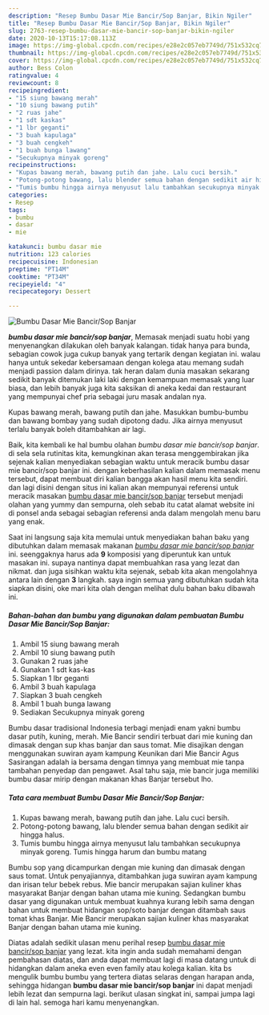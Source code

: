 ```yaml
---
description: "Resep Bumbu Dasar Mie Bancir/Sop Banjar, Bikin Ngiler"
title: "Resep Bumbu Dasar Mie Bancir/Sop Banjar, Bikin Ngiler"
slug: 2763-resep-bumbu-dasar-mie-bancir-sop-banjar-bikin-ngiler
date: 2020-10-13T15:17:08.113Z
image: https://img-global.cpcdn.com/recipes/e28e2c057eb7749d/751x532cq70/bumbu-dasar-mie-bancirsop-banjar-foto-resep-utama.jpg
thumbnail: https://img-global.cpcdn.com/recipes/e28e2c057eb7749d/751x532cq70/bumbu-dasar-mie-bancirsop-banjar-foto-resep-utama.jpg
cover: https://img-global.cpcdn.com/recipes/e28e2c057eb7749d/751x532cq70/bumbu-dasar-mie-bancirsop-banjar-foto-resep-utama.jpg
author: Bess Colon
ratingvalue: 4
reviewcount: 8
recipeingredient:
- "15 siung bawang merah"
- "10 siung bawang putih"
- "2 ruas jahe"
- "1 sdt kaskas"
- "1 lbr geganti"
- "3 buah kapulaga"
- "3 buah cengkeh"
- "1 buah bunga lawang"
- "Secukupnya minyak goreng"
recipeinstructions:
- "Kupas bawang merah, bawang putih dan jahe. Lalu cuci bersih."
- "Potong-potong bawang, lalu blender semua bahan dengan sedikit air hingga halus."
- "Tumis bumbu hingga airnya menyusut lalu tambahkan secukupnya minyak goreng. Tumis hingga harum dan bumbu matang"
categories:
- Resep
tags:
- bumbu
- dasar
- mie

katakunci: bumbu dasar mie 
nutrition: 123 calories
recipecuisine: Indonesian
preptime: "PT14M"
cooktime: "PT34M"
recipeyield: "4"
recipecategory: Dessert

---
```



![Bumbu Dasar Mie Bancir/Sop Banjar](https://img-global.cpcdn.com/recipes/e28e2c057eb7749d/751x532cq70/bumbu-dasar-mie-bancirsop-banjar-foto-resep-utama.jpg)

<b><i>bumbu dasar mie bancir/sop banjar</i></b>, Memasak menjadi suatu hobi yang menyenangkan dilakukan oleh banyak kalangan. tidak hanya para bunda, sebagian cowok juga cukup banyak yang tertarik dengan kegiatan ini. walau hanya untuk sekedar kebersamaan dengan kolega atau memang sudah menjadi passion dalam dirinya. tak heran dalam dunia masakan sekarang sedikit banyak ditemukan laki laki dengan kemampuan memasak yang luar biasa, dan lebih banyak juga kita saksikan di aneka kedai dan restaurant yang mempunyai chef pria sebagai juru masak andalan nya.

Kupas bawang merah, bawang putih dan jahe. Masukkan bumbu-bumbu dan bawang bombay yang sudah dipotong dadu. Jika airnya menyusut terlalu banyak boleh ditambahkan air lagi.

Baik, kita kembali ke hal bumbu olahan <i>bumbu dasar mie bancir/sop banjar</i>. di sela sela rutinitas kita, kemungkinan akan terasa menggembirakan jika sejenak kalian menyediakan sebagian waktu untuk meracik bumbu dasar mie bancir/sop banjar ini. dengan keberhasilan kalian dalam memasak menu tersebut, dapat membuat diri kalian bangga akan hasil menu kita sendiri. dan lagi disini dengan situs ini kalian akan mempunyai referensi untuk meracik masakan <u>bumbu dasar mie bancir/sop banjar</u> tersebut menjadi olahan yang yummy dan sempurna, oleh sebab itu catat alamat website ini di ponsel anda sebagai sebagian referensi anda dalam mengolah menu baru yang enak.


Saat ini langsung saja kita memulai untuk menyediakan bahan baku yang dibutuhkan dalam memasak makanan <u><i>bumbu dasar mie bancir/sop banjar</i></u> ini. seenggaknya harus ada <b>9</b> komposisi yang diperuntuk kan untuk masakan ini. supaya nantinya dapat membuahkan rasa yang lezat dan nikmat. dan juga sisihkan waktu kita sejenak, sebab kita akan mengolahnya antara lain dengan <b>3</b> langkah. saya ingin semua yang dibutuhkan sudah kita siapkan disini, oke mari kita olah dengan melihat dulu bahan baku dibawah ini.

<!--inarticleads1-->

##### Bahan-bahan dan bumbu yang digunakan dalam pembuatan Bumbu Dasar Mie Bancir/Sop Banjar:

1. Ambil 15 siung bawang merah
1. Ambil 10 siung bawang putih
1. Gunakan 2 ruas jahe
1. Gunakan 1 sdt kas-kas
1. Siapkan 1 lbr geganti
1. Ambil 3 buah kapulaga
1. Siapkan 3 buah cengkeh
1. Ambil 1 buah bunga lawang
1. Sediakan Secukupnya minyak goreng


Bumbu dasar tradisional Indonesia terbagi menjadi enam yakni bumbu dasar putih, kuning, merah. Mie Bancir sendiri terbuat dari mie kuning dan dimasak dengan sup khas banjar dan saus tomat. Mie disajikan dengan menggunakan suwiran ayam kampung Keunikan dari Mie Bancir Agus Sasirangan adalah ia bersama dengan timnya yang membuat mie tanpa tambahan penyedap dan pengawet. Asal tahu saja, mie bancir juga memiliki bumbu dasar mirip dengan makanan khas Banjar tersebut lho. 

<!--inarticleads2-->

##### Tata cara membuat Bumbu Dasar Mie Bancir/Sop Banjar:

1. Kupas bawang merah, bawang putih dan jahe. Lalu cuci bersih.
1. Potong-potong bawang, lalu blender semua bahan dengan sedikit air hingga halus.
1. Tumis bumbu hingga airnya menyusut lalu tambahkan secukupnya minyak goreng. Tumis hingga harum dan bumbu matang


Bumbu sop yang dicampurkan dengan mie kuning dan dimasak dengan saus tomat. Untuk penyajiannya, ditambahkan juga suwiran ayam kampung dan irisan telur bebek rebus. Mie bancir merupakan sajian kuliner khas masyarakat Banjar dengan bahan utama mie kuning. Sedangkan bumbu dasar yang digunakan untuk membuat kuahnya kurang lebih sama dengan bahan untuk membuat hidangan sop/soto banjar dengan ditambah saus tomat khas Banjar. Mie Bancir merupakan sajian kuliner khas masyarakat Banjar dengan bahan utama mie kuning. 

Diatas adalah sedikit ulasan menu perihal resep <u>bumbu dasar mie bancir/sop banjar</u> yang lezat. kita ingin anda sudah memahami dengan pembahasan diatas, dan anda dapat membuat lagi di masa datang untuk di hidangkan dalam aneka even even family atau kolega kalian. kita bs mengulik bumbu bumbu yang tertera diatas selaras dengan harapan anda, sehingga hidangan <b>bumbu dasar mie bancir/sop banjar</b> ini dapat menjadi lebih lezat dan sempurna lagi. berikut ulasan singkat ini, sampai jumpa lagi di lain hal. semoga hari kamu menyenangkan.
